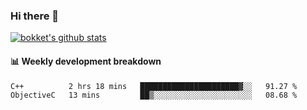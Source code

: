 ### Hi there 👋
[![bokket's github stats](https://github-readme-stats.vercel.app/api?username=bokket&show_icons=true&count_private=true)](https://github.com/anuraghazra/github-readme-stats)

#### :bar_chart: Weekly development breakdown
<!--START_SECTION:waka-->
```text
C++          2 hrs 18 mins   ██████████████████████▓░░   91.27 % 
ObjectiveC   13 mins         ██▒░░░░░░░░░░░░░░░░░░░░░░   08.68 % 
```
<!--END_SECTION:waka-->
